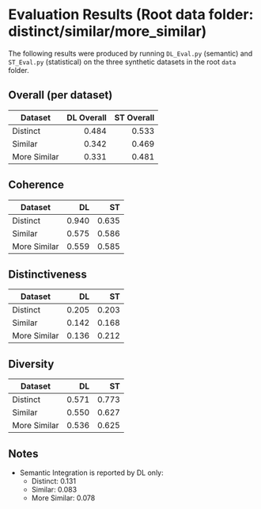 # Evaluation Results (Root data folder: distinct/similar/more_similar)

The following results were produced by running `DL_Eval.py` (semantic) and `ST_Eval.py` (statistical) on the three synthetic datasets in the root `data` folder.

## Overall (per dataset)

| Dataset | DL Overall | ST Overall |
|--------|-----------:|-----------:|
| Distinct | 0.484 | 0.533 |
| Similar | 0.342 | 0.469 |
| More Similar | 0.331 | 0.481 |

## Coherence

| Dataset | DL | ST |
|--------|----:|----:|
| Distinct | 0.940 | 0.635 |
| Similar | 0.575 | 0.586 |
| More Similar | 0.559 | 0.585 |

## Distinctiveness

| Dataset | DL | ST |
|--------|----:|----:|
| Distinct | 0.205 | 0.203 |
| Similar | 0.142 | 0.168 |
| More Similar | 0.136 | 0.212 |

## Diversity

| Dataset | DL | ST |
|--------|----:|----:|
| Distinct | 0.571 | 0.773 |
| Similar | 0.550 | 0.627 |
| More Similar | 0.536 | 0.625 |

## Notes
- Semantic Integration is reported by DL only:
  - Distinct: 0.131
  - Similar: 0.083
  - More Similar: 0.078
